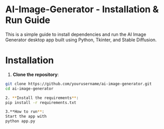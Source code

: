 # AI-Image-Generator - Installation & Run Guide
This is a simple guide to install dependencies and run the AI Image Generator desktop app built using Python, Tkinter, and Stable Diffusion.

# Installation

1. **Clone the repository**:
```bash
git clone https://github.com/yourusername/ai-image-generator.git
cd ai-image-generator

2. **Install the requirements**:
pip install -r requirements.txt

3.**How to run**:
Start the app with
python app.py
